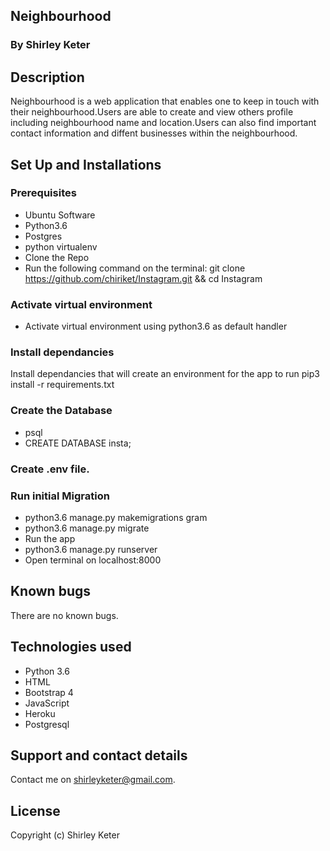 ## Neighbourhood

### By Shirley Keter

## Description
Neighbourhood is a web application that enables one to keep in touch with their neighbourhood.Users are able to create and view others profile including neighbourhood name and location.Users can also find important contact information and diffent businesses within the neighbourhood.


## Set Up and Installations


### Prerequisites
* Ubuntu Software
* Python3.6
* Postgres
* python virtualenv
* Clone the Repo
* Run the following command on the terminal: git clone https://github.com/chiriket/Instagram.git && cd Instagram

### Activate virtual environment
* Activate virtual environment using python3.6 as default handler

### Install dependancies
Install dependancies that will create an environment for the app to run pip3 install -r requirements.txt

### Create the Database
* psql
* CREATE DATABASE insta;

### Create .env file.

### Run initial Migration
* python3.6 manage.py makemigrations gram
* python3.6 manage.py migrate
* Run the app
* python3.6 manage.py runserver
* Open terminal on localhost:8000

## Known bugs
There are no known bugs.

## Technologies used
- Python 3.6
- HTML
- Bootstrap 4
- JavaScript
- Heroku
- Postgresql

## Support and contact details
Contact me on shirleyketer@gmail.com.

## License
Copyright (c) Shirley Keter